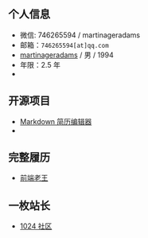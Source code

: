 ## 个人信息
* 微信: 746265594 / martinageradams
* 邮箱：`746265594[at]qq.com`
* [martinageradams](https://github.com/martinageradams/martinageradams) / 男 / 1994
* 年限：2.5 年
* 
## 开源项目
* [Markdown 简历编辑器](https://github.com/1024-cool/MartinResume)
* 
## 完整履历
- [前端老王](https://github.com/martinageradams/cv)

## 一枚站长
- [1024 社区](https://www.1024.cool)
